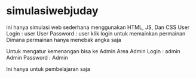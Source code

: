 # simulasiwebjuday
ini hanya simulasi web sederhana menggunakan HTML, JS, Dan CSS
User Login : user
User Password : user
klik login untuk memainkan permainan
Dimana permainan hanya menebak angka saja

Untuk mengatur kemenangan bisa ke Admin Area
Admin Login : admin
Admin Password : Admin

Ini hanya untuk pembelajaran saja
